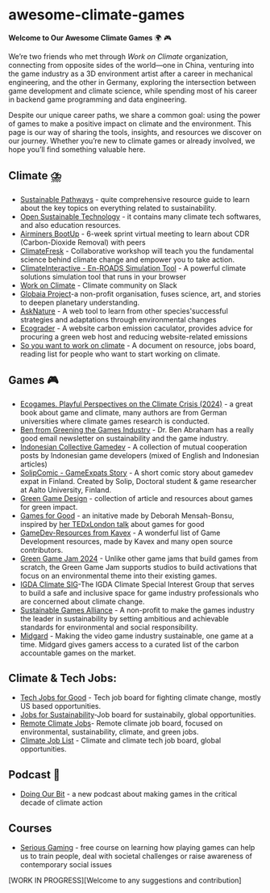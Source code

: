 # awesome-climate-games
**Welcome to Our Awesome Climate Games** :earth_africa: :video_game:

We’re two friends who met through *Work on Climate* organization, connecting from opposite sides of the world—one in China, venturing into the game industry as a 3D environment artist after a career in mechanical engineering, and the other in Germany, exploring the intersection between game development and climate science, while spending most of his career in backend game programming and data engineering.

Despite our unique career paths, we share a common goal: using the power of games to make a positive impact on climate and the environment. This page is our way of sharing the tools, insights, and resources we discover on our journey. Whether you’re new to climate games or already involved, we hope you’ll find something valuable here. 

## Climate :cloud_with_lightning_and_rain:

- [Sustainable Pathways](https://sustainablecareerpathways.com/recommended-resources/) - quite comprehensive resource guide to learn about the key topics on everything related to sustainability.
- [Open Sustainable Technology](https://opensustain.tech/) - it contains many climate tech softwares, and also education resources.
- [Airminers BootUp](https://bootup.airminers.com/) - 6-week sprint virtual meeting to learn about CDR (Carbon-Dioxide Removal) with peers
- [ClimateFresk](https://climatefresk.org/world/) - Collaborative workshop will teach you the fundamental science behind climate change and empower you to take action.
- [ClimateInteractive - En-ROADS Simulation Tool](https://www.climateinteractive.org/en-roads/) - A powerful climate solutions simulation tool that runs in your browser
- [Work on Climate](https://workonclimate.org/) - Climate community on Slack
- [Globaia Project](https://globaia.org/projects)-a non-profit organisation, fuses science, art, and stories to deepen planetary understanding.
- [AskNature](https://asknature.org/) - A web tool to learn from other species'successful strategies and adaptations through environmental changes
- [Ecograder](https://ecograder.com/) - A website carbon emission caculator, provides advice for procuring a green web host and reducing website-related emissions
- [So you want to work on climate](https://www.canva.com/design/DAGSkgOlRtU/yR7RmrSPm0iLizmPofV9qg/view?utm_content=DAGSkgOlRtU&utm_campaign=designshare&utm_medium=link2&utm_source=uniquelinks&utlId=GSVdasAT1w#1) - A document on resource, jobs board, reading list for people who want to start working on climate. 


## Games :video_game:

- [Ecogames. Playful Perspectives on the Climate Crisis (2024)](https://greenmedia.sites.uu.nl/ecogames-playful-perspectives-on-the-climate-crisis/) - a great book about game and climate, many authors are from German universities where climate games research is conducted.
- [Ben from Greening the Games Industry](https://gtg.benabraham.net/) - Dr. Ben Abraham has a really good email newsletter on sustainability and the game industry.
- [Indonesian Collective Gamedev](https://medium.com/kolektif-gamedev) - A collection of mutual cooperation posts by Indonesian game developers (mixed of English and Indonesian articles)
- [SolipComic - GameExpats Story](https://www.instagram.com/solip.comic/) - A short comic story about gamedev expat in Finland. Created by Solip, Doctoral student & game researcher at Aalto University, Finland. 
- [Green Game Design](https://www.greengamedesign.com/ ) - collection of article and resources about games for green impact.
- [Games for Good](https://www.games-for-good.com/) - an initative made by Deborah Mensah-Bonsu, inspired by [her TEDxLondon talk](https://www.youtube.com/watch?v=6hceniC3FZw) about games for good
- [GameDev-Resources from Kavex](https://github.com/Kavex/GameDev-Resources) - A wonderful list of Game Development resources, made by Kavex and many open source contributors.
- [Green Game Jam 2024](https://www.playing4theplanet.org/project/green-game-jam-2024) - Unlike other game jams that build games from scratch, the Green Game Jam supports studios to build activations that focus on an environmental theme into their existing games.
- [IGDA Climate SIG](https://igda.org/sigs/climate/)-The IGDA Climate Special Interest Group that serves to build a safe and inclusive space for game industry professionals who are concerned about climate change.
- [Sustainable Games Alliance](https://sustainablegamesalliance.org/) - A non-profit to make the games industry the leader in sustainability by setting ambitious and achievable standards for environmental and social responsibility.
- [Midgard](https://www.midgard.earth/) - Making the video game industry sustainable, one game at a time. Midgard gives gamers access to a curated list of the carbon accountable games on the market.

## Climate & Tech Jobs:
- [Tech Jobs for Good](https://techjobsforgood.com/) - Tech job board for fighting climate change, mostly US based opportunities.
- [Jobs for Sustainability](https://jobsforsustainability.com/)-Job board for sustainabily, global opportunities.
- [Remote Climate Jobs](https://www.remoteclimatejobs.com/)- Remote climate job board,  focused on environmental, sustainability, climate, and green jobs.
- [Climate Job List](https://www.climatejobslist.com/) - Climate and climate tech job board, global opportunities. 

## Podcast :microphone:

- [Doing Our Bit](https://podcasters.spotify.com/pod/show/doing-our-bit/) - a new podcast about making games in the critical decade of climate action

## Courses
- [Serious Gaming](https://www.coursera.org/learn/serious-gaming?) - free course on learning how playing games can help us to train people, deal with societal challenges or raise awareness of contemporary social issues


[WORK IN PROGRESS][Welcome to any suggestions and contribution]

